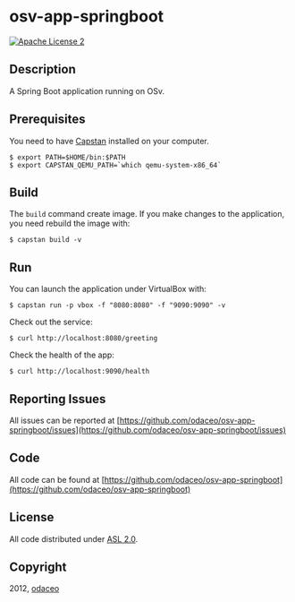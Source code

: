 # osv-app-springboot

[![Apache License 2](https://img.shields.io/badge/license-ASF2-blue.svg)](https://www.apache.org/licenses/LICENSE-2.0.txt)

## Description

A Spring Boot application running on OSv.

## Prerequisites

You need to have [Capstan](https://github.com/cloudius-systems/capstan)
installed on your computer.

```
$ export PATH=$HOME/bin:$PATH 
$ export CAPSTAN_QEMU_PATH=`which qemu-system-x86_64` 
```

## Build

The ``build`` command create image.  If you make changes to the application, 
you need rebuild the image with:

```
$ capstan build -v
```

## Run

You can launch the application under VirtualBox with:

```
$ capstan run -p vbox -f "8080:8080" -f "9090:9090" -v
```

Check out the service:

```
$ curl http://localhost:8080/greeting
```

Check the health of the app:

```
$ curl http://localhost:9090/health
```

## Reporting Issues

All issues can be reported at [https://github.com/odaceo/osv-app-springboot/issues](https://github.com/odaceo/osv-app-springboot/issues)

## Code

All code can be found at [https://github.com/odaceo/osv-app-springboot](https://github.com/odaceo/osv-app-springboot)

## License

All code distributed under [ASL 2.0](LICENSE).

## Copyright

2012, [odaceo](http://odaceo.ch)